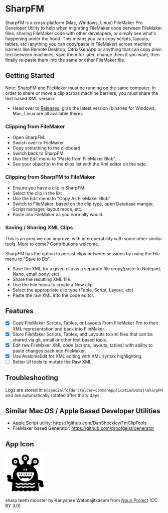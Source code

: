# SharpFM

SharpFM is a cross-platform (Mac, Windows, Linux) FileMaker Pro Developer Utility to help when migrating FileMaker code between FileMaker files, sharing FileMaker code with other developers, or simply see what's happening under the hood. This means you can copy scripts, layouts, tables, etc (anything you can copy/paste in FileMaker) across machine barriers like Remote Desktop, Citrix/XenApp or anything that can copy plain text between machines, save them for later, change them if you want, then finally re-paste them into the same or other FileMaker file.

## Getting Started

Note: SharpFM and FileMaker must be running on the same computer. In order to share or move a clip across machine barriers, you must share the text based XML version.

- Head over to [Releases](https://github.com/fuzzzerd/SharpFM/releases), grab the latest version (binaries for Windows, Mac, Linux are all available there).

### Clipping from FileMaker

- Open SharpFM.
- Switch over to FileMaker.
- Copy something to the clipboard.
- Switch back to SharpFM.
- Use the Edit menu to "Paste from FileMaker Blob".
- See your object(s) in the clips list with the Xml editor on the side.

### Clipping from SharpFM to FileMaker

- Ensure you have a clip in SharpFM
- Select the clip in the list
- Use the Edit menu to "Copy As FileMaker Blob"
- Switch to FileMaker: based on the clip type, open Database manger, Script manager, layout mode, etc.
- Paste into FileMaker as you normally would.

### Saving / Sharing XML Clips

This is an area we can improve, with interoperability with some other similar tools. More to come? Contributions welcome.

SharpFM has the option to persist clips between sessions by using the File menu to "Save to Db".

- Save the XML for a given clip as a separate file (copy/paste to Notepad, Nano, email body, etc)
- Share the resulting XML file.
- Use the File menu to create a New clip.
- Select the appropriate clip type (Table, Script, Layout, etc)
- Paste the raw XML into the code editor.

## Features

- [x] Copy FileMaker Scripts, Tables, or Layouts From FileMaker Pro to their XML representation and back into FileMaker.
- [x] Store FileMaker Scripts, Tables, and Layouts to xml files that can be shared via git, email or other text based tools.
- [x] Edit raw FileMaker XML code (scripts, layouts, tables) with ability to paste changes back into FileMaker.
- [x] Use AvaloniaEdit for XML editing with XML syntax highlighting.
- [ ] Better UI tools to mutate the Raw XML.

## Troubleshooting

Logs are stored in `${specialfolder:folder=CommonApplicationData}\SharpFM` and are automatically rotated after thirty days.

## Similar Mac OS / Apple Based Developer Utilities

- Apple Script utility: <https://github.com/DanShockley/FmClipTools>
- FileMaker based Generator: <https://github.com/proofgeist/generator>

## App Icon

![Sharp FM](Assets/noun-sharp-teeth-monster-4226695.small.png)

sharp teeth monster by Kanyanee Watanajitkasem from [Noun Project](https://thenounproject.com/browse/icons/term/sharp-teeth-monster/) (CC BY 3.0)
